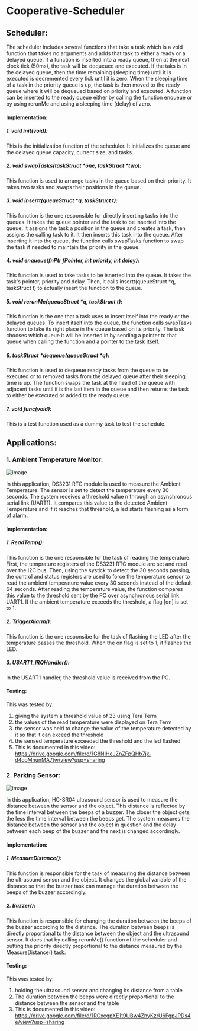 # Cooperative-Scheduler
## Scheduler:
The scheduler includes several functions that take a task which is a void function that takes no arguments and adds that task to either a ready or a delayed queue. If a function is inserted into a ready queue, then at the next clock tick (50ms), the task will be dequeued and executed. If the taks is in the delayed queue, then the time remaining (sleeping time) until it is executed is decremented every tick until it is zero. When the sleeping time of a task in the priority queue is up, the task is then moved to the ready queue where it will be dequeued based on priority and executed. A function can be inserted to the ready queue either by calling the function enqueue or by using rerunMe and using a sleeping time (delay) of zero.
#### Implementation:
##### 1. void init(void):
This is the initialization function of the scheduler. It initializes the queue and the delayed queue capacity, current size, and tasks.
##### 2. void swapTasks(taskStruct *one, taskStruct *two):
This function is used to arrange tasks in the queue based on their priority. It takes two tasks and swaps their positions in the queue.
##### 3. void insertt(queueStruct *q, taskStruct t):
This function is the one responsible for directly inserting tasks into the queues. It takes the queue pointer and the task to be inserted into the queue. It assigns the task a position in the queue and creates a task, then assigns the calling task to it. It then inserts this task into the queue. After inserting it into the queue, the function calls swapTasks function to swap the task if needed to maintain the priority in the queue.
##### 4. void enqueue(fnPtr fPointer, int priority, int delay):
This function is used to take tasks to be isnerted into the queue. It takes the task's pointer, priority and delay. Then, it calls insertt(queueStruct *q, taskStruct t) to actually insert the function to the queue.
##### 5. void rerunMe(queueStruct *q, taskStruct t):
This function is the one that a task uses to insert itself into the ready or the delayed queues. To insert itself into the queue, the function calls swapTasks function to take its right place in the queue based on its priority. The task chooses which queue it will be inserted in by sending a pointer to that queue when calling the function and a pointer to the task itself.
##### 6. taskStruct *dequeue(queueStruct *q):
This function is used to dequeue ready tasks from the queue to be executed or to removed tasks from the delayed queue after their sleeping time is up. The function swaps the task at the head of the queue with adjacent tasks until it is the last item in the queue and then returns the task to either be executed or added to the ready queue.
##### 7. void func(void):
This is a test function used as a dummy task to test the schedule.

## Applications:
### 1. Ambient Temperature Monitor:
![image](https://user-images.githubusercontent.com/59120814/114321947-e4357e80-9b1d-11eb-9162-3b63274e43de.png)

In this application, DS3231 RTC module is used to measure the Ambient Temperature. The sensor is set to detect the temperature every 30 seconds. The system receives a threshold value n through an asynchronous serial link (UART1). It compares this value to the detected Ambient Temperature and if it reaches that threshold, a led starts flashing as a form of alarm.
#### Implementation:
##### 1. ReadTemp():
This function is the one responsible for the task of reading the temperature. First, the temprature registers of the DS3231 RTC module are set and read over the I2C bus. Then, using the systick to detect the 30 seconds passing, the control and status registers are used to force the temperature sensor to read the ambient temperature value every 30 seconds instead of the default 64 seconds. 
After reading the temperature value, the function compares this value to the threshold sent by the PC over asynchronous serial link UART1. If the ambient temperature exceeds the threshold, a flag [on] is set to 1.
##### 2. TriggerAlarm():
This function is the one responsibe for the task of flashing the LED after the temperature passes the threshold.
When the on flag is set to 1, it flashes the LED. 
##### 3. USART1_IRQHandler():
In the USART1 handler, the threshold value is received from the PC.
#### Testing:
This was tested by:
1. giving the system a threshold value of 23 using Tera Term
2. the values of the read temperature were displayed on Tera Term 
3. the sensor was held to change the value of the temperature detected by it so that it can exceed the threshold
4. the sensed temperature exceeded the threshold and the led flashed
5. This is documented in this video: https://drive.google.com/file/d/1G8NIHeJZnZFpQHb7jk-d4coMnunMA7tw/view?usp=sharing
### 2. Parking Sensor:
![image](https://user-images.githubusercontent.com/52736885/114328084-d989e200-9b3b-11eb-8e80-a889c56a465c.png)

In this application, HC-SR04 ultrasound sensor is used to measure the distance between the sensor and the object. This distance is reflected by the time interval between the beeps of a buzzer. The closer the object gets, the less the time interval between the beeps get. The system measures the distance between the sensor and the object in question and the delay between each beep of the buzzer and the next is changed accordingly.
#### Implementation:
##### 1. MeasureDistance():
This function is responsible for the task of measuring the distance between the ultrasound sensor and the object. It changes the global variable of the distance so that the buzzer task can manage the duration between the beeps of the buzzer accordingly.
##### 2. Buzzer():
This function is responsible for changing the duration between the beeps of the buzzer according to the distance. The duration between beeps is directly proportional to the distance between the object and the ultrasound sensor. It does that by calling rerunMe() function of the scheduler and putting the priority directly proportional to the distance measured by the MeasureDistance() task.
#### Testing:
This was tested by:
1. holding the ultrasound sensor and changing its distance from a table
2. The duration between the beeps were directly proportional to the distance between the sensor and the table
3. This is documented in this video: https://drive.google.com/file/d/1RCxcgpXE1t9UBw4ZhyKzrU6FgpJPDs4e/view?usp=sharing
